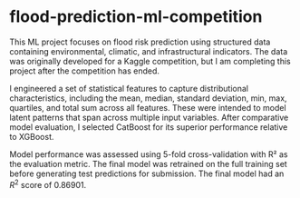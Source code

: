 # flood-prediction-ml-competition
This ML project focuses on flood risk prediction using structured data containing environmental, climatic, and infrastructural indicators. The data was originally developed for a Kaggle competition, but I am completing this project after the competition has ended.

I engineered a set of statistical features to capture distributional characteristics, including the mean, median, standard deviation, min, max, quartiles, and total sum across all features. These were intended to model latent patterns that span across multiple input variables. After comparative model evaluation, I selected CatBoost for its superior performance relative to XGBoost.

Model performance was assessed using 5-fold cross-validation with R² as the evaluation metric. The final model was retrained on the full training set before generating test predictions for submission. The final model had an $R^2$ score of 0.86901.
